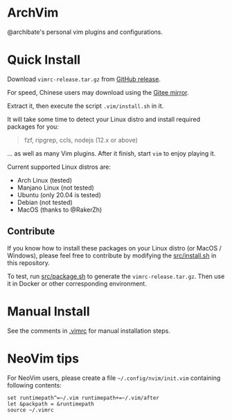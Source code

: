# ArchVim

@archibate's personal vim plugins and configurations.

# Quick Install

Download `vimrc-release.tar.gz` from [GitHub release](https://github.com/archibate/vimrc/releases).

For speed, Chinese users may download using the [Gitee mirror](https://gitee.com/archibate/vimrc/releases).

Extract it, then execute the script `.vim/install.sh` in it.

It will take some time to detect your Linux distro and install required packages for you:

> fzf, ripgrep, ccls, nodejs (12.x or above)

... as well as many Vim plugins. After it finish, start `vim` to enjoy playing it.

Current supported Linux distros are:

- Arch Linux (tested)
- Manjano Linux (not tested)
- Ubuntu (only 20.04 is tested)
- Debian (not tested)
- MacOS (thanks to @RakerZh)

## Contribute

If you know how to install these packages on your Linux distro (or MacOS / Windows), please feel
free to contribute by modifying the [src/install.sh](src/install.sh) in this repository.

To test, run [src/package.sh](src/package.sh) to generate the `vimrc-release.tar.gz`.
Then use it in Docker or other corresponding environment.

# Manual Install

See the comments in [.vimrc](.vimrc) for manual installation steps.

# NeoVim tips

For NeoVim users, please create a file `~/.config/nvim/init.vim` containing following contents:

```vim
set runtimepath^=~/.vim runtimepath+=~/.vim/after
let &packpath = &runtimepath
source ~/.vimrc
```
